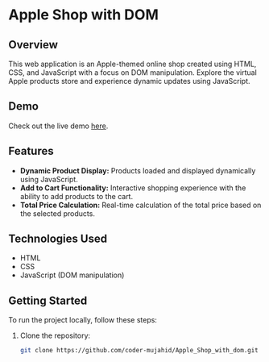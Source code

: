 # Apple Shop with DOM

## Overview

This web application is an Apple-themed online shop created using HTML, CSS, and JavaScript with a focus on DOM manipulation. Explore the virtual Apple products store and experience dynamic updates using JavaScript.

## Demo

Check out the live demo [here](https://coder-mujahid.github.io/Apple_Shop_with_dom/).

## Features

- **Dynamic Product Display:** Products loaded and displayed dynamically using JavaScript.
- **Add to Cart Functionality:** Interactive shopping experience with the ability to add products to the cart.
- **Total Price Calculation:** Real-time calculation of the total price based on the selected products.

## Technologies Used

- HTML
- CSS
- JavaScript (DOM manipulation)

## Getting Started

To run the project locally, follow these steps:

1. Clone the repository:

   ```bash
   git clone https://github.com/coder-mujahid/Apple_Shop_with_dom.git

